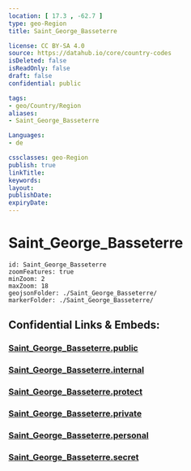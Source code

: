 ```yaml
---
location: [ 17.3 , -62.7 ] 
type: geo-Region
title: Saint_George_Basseterre

license: CC BY-SA 4.0
source: https://datahub.io/core/country-codes
isDeleted: false
isReadOnly: false
draft: false
confidential: public

tags:
- geo/Country/Region
aliases:
- Saint_George_Basseterre

Languages:
- de

cssclasses: geo-Region
publish: true
linkTitle: 
keywords: 
layout: 
publishDate: 
expiryDate: 
---
```


# Saint_George_Basseterre

```leaflet
id: Saint_George_Basseterre
zoomFeatures: true 
minZoom: 2 
maxZoom: 18
geojsonFolder: ./Saint_George_Basseterre/
markerFolder: ./Saint_George_Basseterre/
```


## Confidential Links & Embeds: 

### [Saint_George_Basseterre.public](/_public/\Earth\Continent\America~Caribbean\Saint_Kitts_and_Nevis~Islands\parishes~Saint_Kitts_and_NevisSaint_George_Basseterre.public.md) 

### [Saint_George_Basseterre.internal](/_internal/\Earth\Continent\America~Caribbean\Saint_Kitts_and_Nevis~Islands\parishes~Saint_Kitts_and_NevisSaint_George_Basseterre.internal.md) 

### [Saint_George_Basseterre.protect](/_protect/\Earth\Continent\America~Caribbean\Saint_Kitts_and_Nevis~Islands\parishes~Saint_Kitts_and_NevisSaint_George_Basseterre.protect.md) 

### [Saint_George_Basseterre.private](/_private/\Earth\Continent\America~Caribbean\Saint_Kitts_and_Nevis~Islands\parishes~Saint_Kitts_and_NevisSaint_George_Basseterre.private.md) 

### [Saint_George_Basseterre.personal](/_personal/\Earth\Continent\America~Caribbean\Saint_Kitts_and_Nevis~Islands\parishes~Saint_Kitts_and_NevisSaint_George_Basseterre.personal.md) 

### [Saint_George_Basseterre.secret](/_secret/\Earth\Continent\America~Caribbean\Saint_Kitts_and_Nevis~Islands\parishes~Saint_Kitts_and_NevisSaint_George_Basseterre.secret.md)

